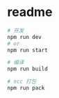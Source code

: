 # readme

```bash
# 开发
npm run dev
# or
npm run start

# 编译
npm run build

# ncc 打包
npm run pack
```
